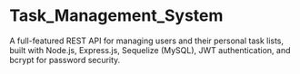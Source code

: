 # Task_Management_System
A full-featured REST API for managing users and their personal task lists, built with Node.js, Express.js, Sequelize (MySQL), JWT authentication, and bcrypt for password security.
